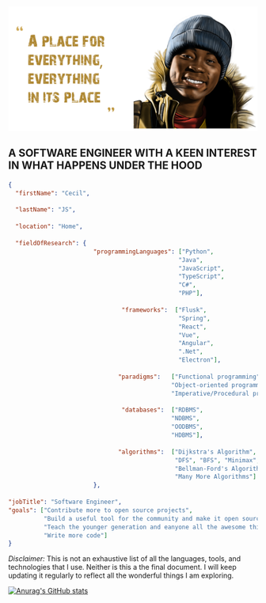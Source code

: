 

![Cecil JS on show](https://github.com/CecilJS/CecilJS/blob/main/Cecil.jpg?raw=true)





## A SOFTWARE ENGINEER WITH A KEEN INTEREST IN WHAT HAPPENS UNDER THE HOOD

```json
{
  "firstName": "Cecil",

  "lastName": "JS",

  "location": "Home",

  "fieldOfResearch": {
                        "programmingLanguages": ["Python", 
                                                "Java", 
                                                "JavaScript", 
                                                "TypeScript", 
                                                "C#", 
                                                "PHP"],
                        
                                "frameworks":  ["Flusk", 
                                                "Spring", 
                                                "React", 
                                                "Vue", 
                                                "Angular", 
                                                ".Net", 
                                                "Electron"],
                       
                               "paradigms":   ["Functional programming", 
                                              "Object-oriented programming", 
                                              "Imperative/Procedural programming"],
                        
                                "databases":  ["RDBMS", 
                                              "NDBMS", 
                                              "OODBMS", 
                                              "HDBMS"],
                        
                               "algorithms":  ["Dijkstra's Algorithm", 
                                               "DFS", "BFS", "Minimax", 
                                               "Bellman-Ford's Algorithm", 
                                               "Many More Algorithms"]
                        },

"jobTitle": "Software Engineer",
"goals": ["Contribute more to open source projects", 
          "Build a useful tool for the community and make it open source", 
          "Teach the younger generation and eanyone all the awesome things I am learning", 
          "Write more code"]                       
}
```


*Disclaimer:*
This is not an exhaustive list of all the languages, tools, and technologies that I use. Neither is this a the final document. 
I will keep updating it regularly to reflect all the wonderful things I am exploring.

[![Anurag's GitHub stats](https://github-readme-stats.vercel.app/api?username=ceciljs)](https://github.com/anuraghazra/github-readme-stats)


<!--
**CecilJS/CecilJS** is a ✨ _special_ ✨ repository because its `README.md` (this file) appears on your GitHub profile.

Here are some ideas to get you started:

- 🔭 I’m currently working on ...
- 🌱 I’m currently learning ...
- 👯 I’m looking to collaborate on ...
- 🤔 I’m looking for help with ...
- 💬 Ask me about ...
- 📫 How to reach me: ...
- 😄 Pronouns: ...
- ⚡ Fun fact: ...
-->
